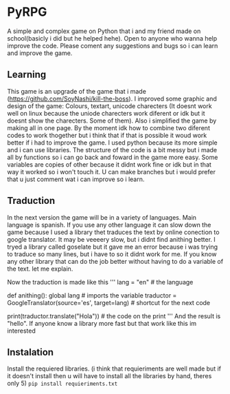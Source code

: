 # PyRPG
A simple and complex game on Python that i and my friend made on school(basicly i did but he helped hehe). Open to anyone who wanna help improve the code. Please coment any suggestions and bugs so i can learn and improve the game.

## Learning 
This game is an upgrade of the game that i made (https://github.com/SoyNashi/kill-the-boss).
I improved some graphic and design of the game: Colours, textart, unicode charecters (It doesnt work well on linux because the uniode charecters work diferent or idk but it doesnt show the charecters. Some of them). 
Also i simplified the game by making all in one page. By the moment idk how to combine two diferent codes to work thogether but i think that if that is possible it woud work better if i had to improve the game.
I used python because its more simple and i can use libraries.
The structure of the code is a bit messy but i made all by functions so i can go back and foward in the game more easy. Some variables are copies of other because it didnt work fine or idk but in that way it worked so i won't touch it.
U can make branches but i would prefer that u just comment wat i can improve so i learn.

## Traduction
In the next version the game will be in a variety of languages. Main language is spanish. If you use any other language it can slow down the game because I used a library thet traduces the text by online conection to google translator.
It may be veeeery slow, but i didnt find anithing better. I tryed a library called goselate but it gave me an error because i was trying to traduce so many lines, but i have to so it didnt work for me.
If you know any other library that can do the job better without having to do a variable of the text. let me explain.

Now the traduction is made like this
'''
lang = "en" # the language

def anithing():
  global lang # imports the variable
  traductor = GoogleTranslator(source='es', target=lang) # shortcut for the next code

  print(traductor.translate("Hola")) # the code on the print
'''
And the result is "hello".
If anyone know a library more fast but that work like this im interested

## Instalation
Install the requiered libraries. (i think that requieriments are well made but if it doesn't install then u will have to install all the libraries by hand, theres only 5)
``` pip install requieriments.txt ``` 

